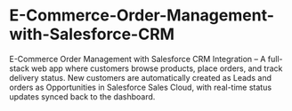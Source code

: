 # E-Commerce-Order-Management-with-Salesforce-CRM
E-Commerce Order Management with Salesforce CRM Integration – A full-stack web app where customers browse products, place orders, and track delivery status. New customers are automatically created as Leads and orders as Opportunities in Salesforce Sales Cloud, with real-time status updates synced back to the dashboard.
